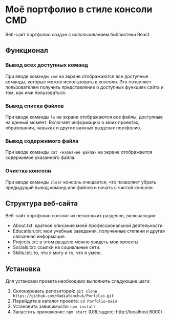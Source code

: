 # Моё портфолио в стиле консоли CMD

Веб-сайт портфолио создан с использованием библиотеки React. 

## Функционал

### Вывод всех доступных команд
При вводе команды `cmd` на экране отображаются все доступные команды, которые можно использовать в консоли. Это позволяет пользователям получить представление о доступных функциях сайта и том, как ими пользоваться.

### Вывод списка файлов
При вводе команды `ls` на экране отображаются все файлы, доступные на данный момент. Включает информацию о моих проектах, образовании, навыках и других важных разделах портфолио.

### Вывод содержимого файла
При вводе команды `cat <название файла>` на экране отображается содержимое указанного файла. 

### Очистка консоли
При вводе команды `clear` консоль очищается, что позволяет убрать предыдущий вывод команд или файлов и начать с чистой консоли.

## Структура веб-сайта

Веб-сайт портфолио состоит из нескольких разделов, включающих:

- About.txt: краткое описание моей профессиональной деятельности.
- Education.txt: мои учебные заведения, полученные степени и другая связанная информация.
- Projects.txt: в этом разделе можно увидеть мои проекты.
- Socials.txt: ссылки на социальные сети.
- Skills.txt: то, что я могу и то, что я умею.

## Установка

Для установки проекта необходимо выполнить следующие шаги:

1. Склонировать репозиторий: `git clone https://github.com/NadiaYanchuk/Porfolio.git`
2. Перейдите в каталог проекта: `cd Porfolio-main`
3. Установить зависимости: `npm install`
4. Запустить приложение: `npm start` (URL-адрес: http://localhost:8000)
